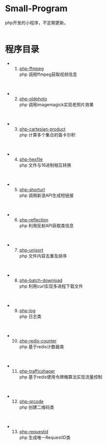 # Small-Program
php开发的小程序，不定期更新。
<br>
<br>
# 程序目录
* 1. [php-ffmpeg](https://github.com/xfdipzone/Small-Program/tree/master/php-ffmpeg)<br>
php 调用ffmpeg获取视频信息
<br>

* 2. [php-oldphoto](https://github.com/xfdipzone/Small-Program/tree/master/php-oldphoto)<br>
php 调用imagemagick实现老照片效果
<br>

* 3. [php-cartesian-product](https://github.com/xfdipzone/Small-Program/tree/master/php-cartesian-product)<br>
php 计算多个集合的笛卡尔积
<br>

* 4. [php-hexfile](https://github.com/xfdipzone/Small-Program/tree/master/php-hexfile)<br>
php 文件与16进制相互转换
<br>

* 5. [php-shorturl](https://github.com/xfdipzone/Small-Program/tree/master/php-shorturl)<br>
php 调用新浪API生成短链接
<br>

* 6. [php-reflection](https://github.com/xfdipzone/Small-Program/tree/master/php-reflection)<br>
php 利用反射API获取类信息
<br>

* 7. [php-unisort](https://github.com/xfdipzone/Small-Program/tree/master/php-unisort)<br>
php 文件内容去重及排序
<br>

* 8. [php-batch-download](https://github.com/xfdipzone/Small-Program/tree/master/php-batch-download)<br>
php 利用curl实现多进程下载文件
<br>

* 9. [php-log](https://github.com/xfdipzone/Small-Program/tree/master/php-log)<br>
php 日志类
<br>

* 10. [php-redis-counter](https://github.com/xfdipzone/Small-Program/tree/master/php-redis-counter)<br>
php 基于redis计数器类
<br>

* 11. [php-trafficshaper](https://github.com/xfdipzone/Small-Program/tree/master/php-trafficshaper)<br>
php 基于redis使用令牌桶算法实现流量控制
<br>

* 12. [php-qrcode](https://github.com/xfdipzone/Small-Program/tree/master/php-qrcode)<br>
php 创建二维码类
<br>

* 13. [php-requestid](https://github.com/xfdipzone/Small-Program/tree/master/php-requestid)<br>
php 生成唯一RequestID类
<br>
